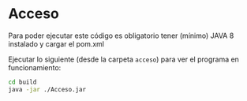 # Acceso

Para poder ejecutar este código es obligatorio tener (mínimo) JAVA 8 instalado y cargar el pom.xml

Ejecutar lo siguiente (desde la carpeta `acceso`) para ver el programa en funcionamiento:
```bash
cd build
java -jar ./Acceso.jar
```